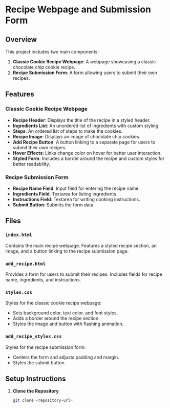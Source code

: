 # Recipe Webpage and Submission Form

## Overview

This project includes two main components:

1. **Classic Cookie Recipe Webpage**: A webpage showcasing a classic chocolate chip cookie recipe.
2. **Recipe Submission Form**: A form allowing users to submit their own recipes.

## Features

### Classic Cookie Recipe Webpage

- **Recipe Header**: Displays the title of the recipe in a styled header.
- **Ingredients List**: An unordered list of ingredients with custom styling.
- **Steps**: An ordered list of steps to make the cookies.
- **Recipe Image**: Displays an image of chocolate chip cookies.
- **Add Recipe Button**: A button linking to a separate page for users to submit their own recipes.
- **Hover Effects**: Links change color on hover for better user interaction.
- **Styled Form**: Includes a border around the recipe and custom styles for better readability.

### Recipe Submission Form

- **Recipe Name Field**: Input field for entering the recipe name.
- **Ingredients Field**: Textarea for listing ingredients.
- **Instructions Field**: Textarea for writing cooking instructions.
- **Submit Button**: Submits the form data.

## Files

### `index.html`

Contains the main recipe webpage. Features a styled recipe section, an image, and a button linking to the recipe submission page.

### `add_recipe.html`

Provides a form for users to submit their recipes. Includes fields for recipe name, ingredients, and instructions.

### `styles.css`

Styles for the classic cookie recipe webpage:
- Sets background color, text color, and font styles.
- Adds a border around the recipe section.
- Styles the image and button with flashing animation.

### `add_recipe_styles.css`

Styles for the recipe submission form:
- Centers the form and adjusts padding and margin.
- Styles the submit button.

## Setup Instructions

1. **Clone the Repository**

   ```bash
   git clone <repository-url>
